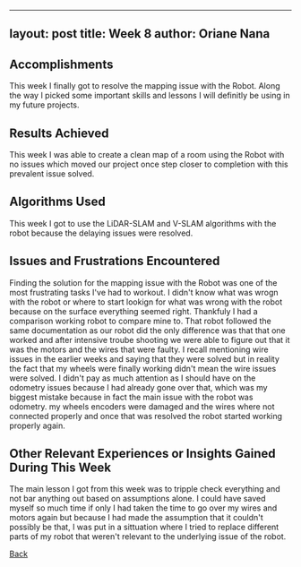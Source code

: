 
---
layout: post
title: Week 8
author: Oriane Nana
---
## Accomplishments
   This week I finally got to resolve the mapping issue with the Robot. Along the way I picked some important skills and lessons I will definitly be using in my future projects.
## Results Achieved 
   This week I was able to create a clean map of a room using the Robot with no issues which moved our project once step closer to completion with this prevalent issue solved.
  
## Algorithms Used 
   This week I got to use the LiDAR-SLAM and V-SLAM algorithms with the robot because the delaying issues were resolved.
## Issues and Frustrations Encountered
   Finding the solution for the mapping issue with the Robot was one of the most frustrating tasks I've had to workout. I didn't know what was wrogn with the robot or where to start lookign for what was wrong with the robot because on the surface everything seemed right. Thankfuly I had a comparison working robot to compare mine to. That robot followed the same documentation as our robot did the only difference was that that one worked and after intensive troube shooting we were able to figure out that it was the motors and the wires that were faulty. 
   I recall mentioning wire issues in the earlier weeks and saying that they were solved but in reality the fact that my wheels were finally working didn't mean the wire issues were solved. I didn't pay as much attention as I should have on the odometry issues because I had already gone over that, which was my biggest mistake because in fact the main issue with the robot was odometry.
my wheels encoders were damaged and the wires where not connected properly and once that was resolved the robot started working properly again.
## Other Relevant Experiences or Insights Gained During This Week
   The main lesson I got from this week was to tripple check everything and not bar anything out based on assumptions alone. I could have saved myself so much time if only I had taken the time to go over my wires and motors again but because I had made the assumption that it couldn't possibly be that, I was put in a sittuation where I tried to replace different parts of my robot that weren't relevant to the underlying issue of the robot.
   
[Back](./)





